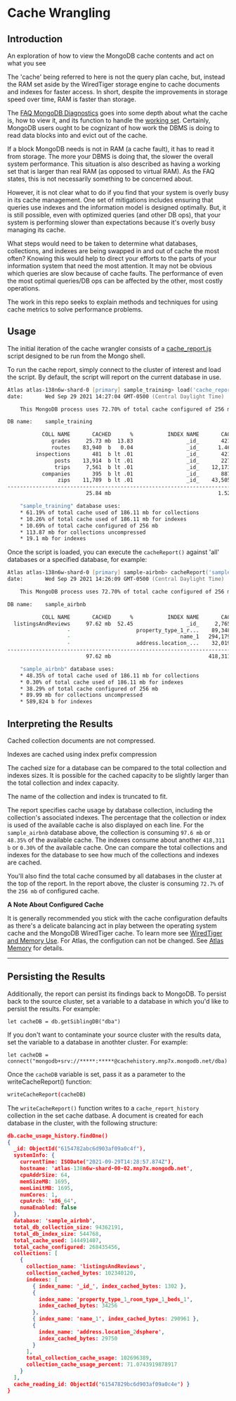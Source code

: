 # Cache Wrangling
## Introduction
An exploration of how to view the MongoDB cache contents and act on what you see

The 'cache' being referred to here is not the query plan cache, but, instead the RAM set aside by the WiredTiger storage engine to cache documents and indexes for faster access. In short, despite the improvements in storage speed over time, RAM is faster than storage.  

The [FAQ MongoDB Diagnostics](https://docs.mongodb.com/manual/faq/diagnostics/) goes into some depth about what the cache is, how to view it, and its function to handle the [working set](https://en.wikipedia.org/wiki/Working_set).  Certainly, MongoDB users ought to be cognizant of how work the DBMS is doing to read data blocks into and evict out of the cache.

If a block MongoDB needs is not in RAM (a cache fault), it has to read it from storage. The more your DBMS is doing that, the slower the overall system performance. This situation is also described as having a working set that is larger than real RAM (as opposed to virtual RAM). As the FAQ states, this is not necessarily something to be concerned about. 

However, it is not clear what to do if you find that your system is overly busy in its cache management. One set of mitigations includes ensuring that queries use indexes and the information model is designed optimally. But, it is still possible, even with optimized queries (and other DB ops), that your system is performing slower than expectations because it's overly busy managing its cache.

What steps would need to be taken to determine what databases, collections, and indexes are being swapped in and out of cache the most often? Knowing this would help to direct your efforts to the parts of your information system that need the most attention. It may not be obvious which queries are slow because of cache faults. The performance of even the most optimal queries/DB ops can be affected by the other, most costly operations.

The work in this repo seeks to explain methods and techniques for using cache metrics to solve performance problems.
## Usage
The initial iteration of the cache wrangler consists of a [cache_report.js](src/mongo_shell/cache_report.js) script designed to be run from the Mongo shell.

To run the cache report, simply connect to the cluster of interest and load the script. By default, the script will report on the current database in use. 

```zsh
Atlas atlas-138n6w-shard-0 [primary] sample_training> load('cache_report.js')
date:		Wed Sep 29 2021 14:27:04 GMT-0500 (Central Daylight Time)

	This MongoDB process uses 72.70% of total cache configured of 256 mb

DB name:	sample_training

           COLL NAME       CACHED      %           INDEX NAME       CACHED      % 
              grades     25.73 mb  13.83                 _id_       421  b lt .01
              routes    83,940  b   0.04                 _id_      1.46 mb   0.78
         inspections       481  b lt .01                 _id_       421  b lt .01
               posts    13,914  b lt .01                 _id_       227  b lt .01
               trips     7,561  b lt .01                 _id_    12,173  b lt .01
           companies       395  b lt .01                 _id_       887  b lt .01
                zips    11,789  b lt .01                 _id_    43,505  b   0.02
---------------------------------------------------------------------------------
                         25.84 mb                                  1.52 mb       

	"sample_training" database uses:
	* 61.19% of total cache used of 186.11 mb for collections
	* 10.26% of total cache used of 186.11 mb for indexes
	* 10.69% of total cache configured of 256 mb
	* 113.87 mb for collections uncompressed
	* 19.1 mb for indexes
```
Once the script is loaded, you can execute the `cacheReport()` against 'all' databases or a specified database, for example:

```zsh
Atlas atlas-138n6w-shard-0 [primary] sample-airbnb> cacheReport('sample_airbnb')
date:		Wed Sep 29 2021 14:26:09 GMT-0500 (Central Daylight Time)

	This MongoDB process uses 72.70% of total cache configured of 256 mb

DB name:	sample_airbnb

           COLL NAME       CACHED      %           INDEX NAME       CACHED      % 
  listingsAndReviews     97.62 mb  52.45                 _id_     2,765  b lt .01
                   -                     property_type_1_r...    89,348  b   0.05
                   -                                   name_1   294,179  b   0.15
                   -                     address.location_...    32,019  b   0.02
---------------------------------------------------------------------------------
                         97.62 mb                               418,311  b       

	"sample_airbnb" database uses:
	* 48.35% of total cache used of 186.11 mb for collections
	* 0.30% of total cache used of 186.11 mb for indexes
	* 38.29% of total cache configured of 256 mb
	* 89.99 mb for collections uncompressed
	* 589,824 b for indexes

```
## Interpreting the Results
Cached collection documents are not compressed.

Indexes are cached using index prefix compression

The cached size for a database can be compared to the total collection and indexes sizes.
It is possible for the cached capacity to be slightly larger than the total collection and index capacity.

The name of the collection and index is truncated to fit. 

The report specifies cache usage by database collection, including the collection's associated indexes.
The percentage that the collection or index is used of the available cache is also displayed on each line.
For the `sample_airbnb` database above, the collection is consuming `97.6 mb` or `48.35%` of the available cache. 
The indexes consume about another `418,311 b` or `0.30%` of the available cache. 
One can compare the total collections and indexes for the database to see how much of the collections and indexes are cached.   

You'll also find the total cache consumed by all databases in the cluster at the top of the report. In the report above, the cluster is consuming `72.7%` of the `256 mb` of configured cache.

**A Note About Configured Cache**

It is generally recommended you stick with the cache configuration defaults as there's a delicate balancing act in play between the operating system cache and the MongoDB WiredTiger cache. To learn more see [WiredTiger and Memory Use](https://docs.mongodb.com/manual/core/wiredtiger/#memory-use}). For Atlas, the configution can not be changed. See [Atlas Memory](https://docs.atlas.mongodb.com/sizing-tier-selection/#memory) for details.

---
## Persisting the Results
Additionally, the report can persist its findings back to MongoDB. To persist back to the source cluster, set a variable to a database in which you'd like to persist the results. For example:

```
let cacheDB = db.getSiblingDB("dba")
```
If you don't want to contaminate your source cluster with the results data, set the variable to a database in anothter cluster. For example:

```
let cacheDB = connect("mongodb+srv://*****:*****@cachehistory.mnp7x.mongodb.net/dba)
```

Once the `cacheDB` variable is set, pass it as a parameter to the writeCacheReport() function:
```zsh
writeCacheReport(cacheDB)
```
The `writeCacheReport()` function writes to a `cache_report_history` collection in the set cache datbase. A document is created for each database in the cluster, with the following structure:
```json
db.cache_usage_history.findOne()
{
  _id: ObjectId("6154782abc6d903af09a0c4f"),
  systemInfo: {
    currentTime: ISODate("2021-09-29T14:28:57.874Z"),
    hostname: 'atlas-138n6w-shard-00-02.mnp7x.mongodb.net',
    cpuAddrSize: 64,
    memSizeMB: 1695,
    memLimitMB: 1695,
    numCores: 1,
    cpuArch: 'x86_64',
    numaEnabled: false
  },
  database: 'sample_airbnb',
  total_db_collection_size: 94362191,
  total_db_index_size: 544768,
  total_cache_used: 144491407,
  total_cache_configured: 268435456,
  collections: [
    {
      collection_name: 'listingsAndReviews',
      collection_cached_bytes: 102340120,
      indexes: [
        { index_name: '_id_', index_cached_bytes: 1302 },
        {
          index_name: 'property_type_1_room_type_1_beds_1',
          index_cached_bytes: 34256
        },
        { index_name: 'name_1', index_cached_bytes: 290961 },
        {
          index_name: 'address.location_2dsphere',
          index_cached_bytes: 29750
        }
      ],
      total_collection_cache_usage: 102696389,
      collection_cache_usage_percent: 71.0743919878917
    }
  ],
  cache_reading_id: ObjectId("61547829bc6d903af09a0c4e") }
}
  ```




